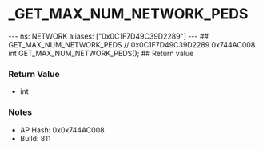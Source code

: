 # _GET_MAX_NUM_NETWORK_PEDS

--- ns: NETWORK aliases: ["0x0C1F7D49C39D2289"] --- ## GET_MAX_NUM_NETWORK_PEDS  // 0x0C1F7D49C39D2289 0x744AC008 int GET_MAX_NUM_NETWORK_PEDS();  ## Return value

### Return Value
* int

### Notes
* AP Hash: 0x0x744AC008
* Build: 811

